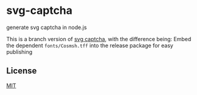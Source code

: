 # svg-captcha

generate svg captcha in node.js

This is a branch version of [svg captcha](https://github.com/produck/svg-captcha), with the difference being:
Embed the dependent `fonts/Cosmsh.tff` into the release package for easy publishing


## License
[MIT](LICENSE.md)
